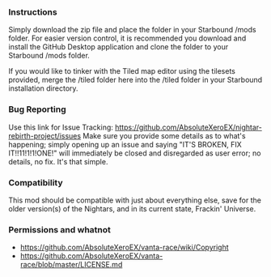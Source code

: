 ### Instructions
Simply download the zip file and place the folder in your Starbound /mods folder. For easier version control, it is recommended you download and install the GitHub Desktop application and clone the folder to your Starbound /mods folder.

If you would like to tinker with the Tiled map editor using the tilesets provided, merge the
/tiled folder here into the /tiled folder in your Starbound installation directory.

### Bug Reporting
Use this link for Issue Tracking: https://github.com/AbsoluteXeroEX/nightar-rebirth-project/issues
Make sure you provide some details as to what's happening; simply opening up an issue and saying "IT'S BROKEN, FIX IT!!11!1!1!ONE!" will immediately be closed and disregarded as user error; no details, no fix. It's that simple.

### Compatibility
This mod should be compatible with just about everything else, save for the older version(s) of the Nightars, and in its current state, Frackin' Universe.

### Permissions and whatnot
- https://github.com/AbsoluteXeroEX/vanta-race/wiki/Copyright
- https://github.com/AbsoluteXeroEX/vanta-race/blob/master/LICENSE.md
